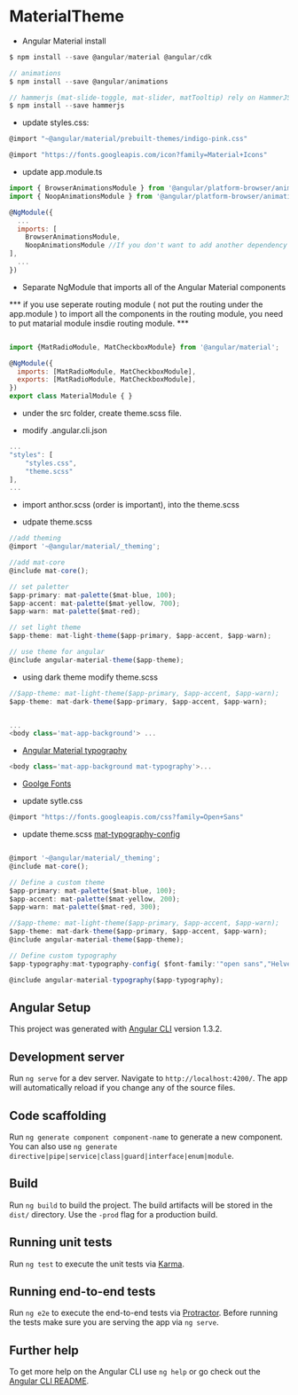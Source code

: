 # MaterialTheme

- Angular Material install
```javascript
$ npm install --save @angular/material @angular/cdk

// animations
$ npm install --save @angular/animations

// hammerjs (mat-slide-toggle, mat-slider, matTooltip) rely on HammerJS
$ npm install --save hammerjs

```

- update styles.css: 
```javascript
@import "~@angular/material/prebuilt-themes/indigo-pink.css"

@import "https://fonts.googleapis.com/icon?family=Material+Icons"
```
- update app.module.ts
```javascript
import { BrowserAnimationsModule } from '@angular/platform-browser/animations';
import { NoopAnimationsModule } from '@angular/platform-browser/animations';

@NgModule({
  ...
  imports: [
    BrowserAnimationsModule,
    NoopAnimationsModule //If you don't want to add another dependency to your project, you can use the NoopAnimationsModule
],
  ...
})

```
- Separate NgModule that imports all of the Angular Material components

*** if you use seperate routing module ( not put the routing under the app.module ) to import all the components in the routing module, you need to put matarial module insdie routing module. ***

```javascript

import {MatRadioModule, MatCheckboxModule} from '@angular/material'; 

@NgModule({
  imports: [MatRadioModule, MatCheckboxModule],
  exports: [MatRadioModule, MatCheckboxModule],
})
export class MaterialModule { }

```

- under the src folder, create theme.scss file.

- modify .angular.cli.json
```javascript
...
"styles": [
    "styles.css",
    "theme.scss"
],
...
```

- import anthor.scss (order is important), into the theme.scss

- udpate theme.scss
```javascript
//add theming
@import '~@angular/material/_theming';

//add mat-core
@include mat-core();

// set paletter
$app-primary: mat-palette($mat-blue, 100);
$app-accent: mat-palette($mat-yellow, 700);
$app-warn: mat-palette($mat-red);

// set light theme
$app-theme: mat-light-theme($app-primary, $app-accent, $app-warn);

// use theme for angular
@include angular-material-theme($app-theme);

```

- using dark theme modify theme.scss

```javascript
//$app-theme: mat-light-theme($app-primary, $app-accent, $app-warn);
$app-theme: mat-dark-theme($app-primary, $app-accent, $app-warn);


...
<body class='mat-app-background'> ...
```

- [Angular Material typography](https://material.angular.io/guide/typography)

```javascript
<body class='mat-app-background mat-typography'>...
```

- [Goolge Fonts](https://fonts.google.com/)

- update sytle.css
```javascript
@import "https://fonts.googleapis.com/css?family=Open+Sans"
```
- update theme.scss [mat-typography-config](https://github.com/angular/material2/blob/master/src/lib/core/typography/_typography.scss)

```javascript

@import '~@angular/material/_theming';
@include mat-core();

// Define a custom theme
$app-primary: mat-palette($mat-blue, 100);
$app-accent: mat-palette($mat-yellow, 200);
$app-warn: mat-palette($mat-red, 300);

//$app-theme: mat-light-theme($app-primary, $app-accent, $app-warn);
$app-theme: mat-dark-theme($app-primary, $app-accent, $app-warn);
@include angular-material-theme($app-theme);

// Define custom typography
$app-typography:mat-typography-config( $font-family:'"open sans","Helvetica Neue",san-serif', $headline: mat-typography-level(65px, 60px, 700));

@include angular-material-typography($app-typography);


```
## Angular Setup
This project was generated with [Angular CLI](https://github.com/angular/angular-cli) version 1.3.2.

## Development server

Run `ng serve` for a dev server. Navigate to `http://localhost:4200/`. The app will automatically reload if you change any of the source files.

## Code scaffolding

Run `ng generate component component-name` to generate a new component. You can also use `ng generate directive|pipe|service|class|guard|interface|enum|module`.

## Build

Run `ng build` to build the project. The build artifacts will be stored in the `dist/` directory. Use the `-prod` flag for a production build.

## Running unit tests

Run `ng test` to execute the unit tests via [Karma](https://karma-runner.github.io).

## Running end-to-end tests

Run `ng e2e` to execute the end-to-end tests via [Protractor](http://www.protractortest.org/).
Before running the tests make sure you are serving the app via `ng serve`.

## Further help

To get more help on the Angular CLI use `ng help` or go check out the [Angular CLI README](https://github.com/angular/angular-cli/blob/master/README.md).
